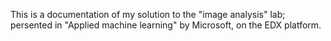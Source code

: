 
  This is a documentation of my solution to the "image analysis" lab; 
  persented in "Applied machine learning" by Microsoft, on the EDX platform.